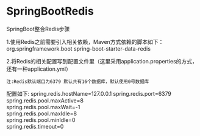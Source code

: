 # SpringBootRedis
SpringBoot整合Redis步骤

1.使用Redis之前需要引入相关依赖，Maven方式依赖的脚本如下：
        <dependency>
            <groupId>org.springframework.boot</groupId>
            <artifactId>spring-boot-starter-data-redis</artifactId>
        </dependency>
        
        
2.将Redis的相关配置写到配置文件里（这里采用application.properties的方式，还有一种application.yml）

    注:Redis默认端口为6379 默认共有16个数据库，默认使用0号数据库
    
 配置如下:
 spring.redis.hostName=127.0.0.1
 spring.redis.port=6379    
 spring.redis.pool.maxActive=8    
 spring.redis.pool.maxWait=-1    
 spring.redis.pool.maxIdle=8    
 spring.redis.pool.minIdle=0    
 spring.redis.timeout=0 
  
